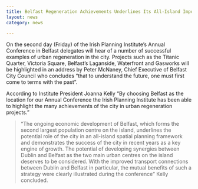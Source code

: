 ```yaml
---
title: Belfast Regeneration Achievements Underlines Its All-Island Importance – Irish Planning Institute
layout: news
category: news

---
```


On the second day (Friday) of the Irish Planning Institute’s Annual Conference in Belfast delegates will hear of a number of successful examples of urban regeneration in the city. Projects such as the Titanic Quarter, Victoria Square, Belfast’s Laganside, Waterfront and Gasworks will be highlighted in an address by Peter McNaney, Chief Executive of Belfast City Council who concludes “that to understand the future, one must first come to terms with the past”. 

According to Institute President Joanna Kelly  “By choosing Belfast as the location for our Annual Conference the Irish Planning Institute has been able to highlight the many achievements of the city in urban regeneration projects.”

> “The ongoing economic development of Belfast, which forms the second largest population centre on the island, underlines the potential role of the city in an all-island spatial planning framework and demonstrates the success of the city in recent years as a key engine of growth. The potential of developing synergies between Dublin and Belfast as the two main urban centres on the island deserves to be considered. With the improved transport connections between Dublin and Belfast in particular, the mutual benefits of such a strategy were clearly illustrated during the conference” Kelly concluded.